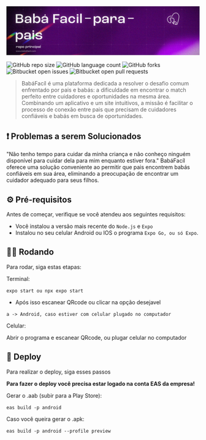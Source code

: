   <picture>
    <img alt="BabáFacilParaPais" src="./docs/banner.png" />
  </picture>


![GitHub repo size](https://img.shields.io/github/repo-size/BabaFacil/App?style=for-the-badge)
![GitHub language count](https://img.shields.io/github/languages/count/BabaFacil/App?style=for-the-badge)
![GitHub forks](https://img.shields.io/github/forks/BabaFacil/App?style=for-the-badge)
![Bitbucket open issues](https://img.shields.io/bitbucket/issues/BabaFacil/App?style=for-the-badge)
![Bitbucket open pull requests](https://img.shields.io/bitbucket/pr-raw/BabaFacil/App?style=for-the-badge)

> BabáFacíl é uma plataforma dedicada a resolver o desafio comum enfrentado por pais e babás: a dificuldade em encontrar o match perfeito entre cuidadores e oportunidades na mesma área. Combinando um aplicativo e um site intuitivos, a missão é facilitar o processo de conexão entre pais que precisam de cuidadores confiáveis e babás em busca de oportunidades.

## ❗ Problemas a serem Solucionados

"Não tenho tempo para cuidar da minha criança e não conheço ninguém disponível para cuidar dela para mim enquanto estiver fora."
BabáFacíl oferece uma solução conveniente ao permitir que pais encontrem babás confiáveis em sua área, eliminando a preocupação de encontrar um cuidador adequado para seus filhos.


## ⚙ Pré-requisitos

Antes de começar, verifique se você atendeu aos seguintes requisitos:

- Você instalou a versão mais recente do `Node.js` e `Expo`
- Instalou no seu celular Android ou IOS o programa `Expo Go, ou só Expo`.


## 🤳🏼 Rodando

Para rodar, siga estas etapas:

Terminal:

```
expo start ou npx expo start
```
- Após isso escanear QRcode ou clicar na opção desejavel
```
a -> Android, caso estiver com celular plugado no computador
```

Celular:

Abrir o programa e escanear QRcode, ou plugar celular no computador

## 🚀 Deploy

Para realizar o deploy, siga esses passos

**Para fazer o deploy você precisa estar logado na conta EAS da empresa!**

Gerar o .aab (subir para a Play Store):

```
eas build -p android
```

Caso você queira gerar o .apk:

```
eas build -p android --profile preview
```